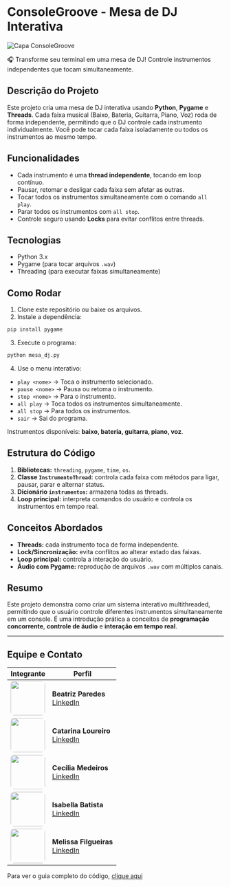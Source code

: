 # ConsoleGroove - Mesa de DJ Interativa

![Capa ConsoleGroove](https://github.com/user-attachments/assets/f1fa43ba-f9b6-483b-8bc2-67ae9cf21fc9)

🎧 Transforme seu terminal em uma mesa de DJ! Controle instrumentos independentes que tocam simultaneamente.

## Descrição do Projeto

Este projeto cria uma mesa de DJ interativa usando **Python**, **Pygame** e **Threads**. Cada faixa musical (Baixo, Bateria, Guitarra, Piano, Voz) roda de forma independente, permitindo que o DJ controle cada instrumento individualmente. Você pode tocar cada faixa isoladamente ou todos os instrumentos ao mesmo tempo.

## Funcionalidades

* Cada instrumento é uma **thread independente**, tocando em loop contínuo.
* Pausar, retomar e desligar cada faixa sem afetar as outras.
* Tocar todos os instrumentos simultaneamente com o comando `all play`.
* Parar todos os instrumentos com `all stop`.
* Controle seguro usando **Locks** para evitar conflitos entre threads.

## Tecnologias

* Python 3.x
* Pygame (para tocar arquivos `.wav`)
* Threading (para executar faixas simultaneamente)

## Como Rodar

1. Clone este repositório ou baixe os arquivos.
2. Instale a dependência:

```bash
pip install pygame
```

3. Execute o programa:

```bash
python mesa_dj.py
```

4. Use o menu interativo:

* `play <nome>` → Toca o instrumento selecionado.
* `pause <nome>` → Pausa ou retoma o instrumento.
* `stop <nome>` → Para o instrumento.
* `all play` → Toca todos os instrumentos simultaneamente.
* `all stop` → Para todos os instrumentos.
* `sair` → Sai do programa.

Instrumentos disponíveis: **baixo, bateria, guitarra, piano, voz**.

## Estrutura do Código

1. **Bibliotecas:** `threading`, `pygame`, `time`, `os`.
2. **Classe `InstrumentoThread`:** controla cada faixa com métodos para ligar, pausar, parar e alternar status.
3. **Dicionário `instrumentos`:** armazena todas as threads.
4. **Loop principal:** interpreta comandos do usuário e controla os instrumentos em tempo real.

## Conceitos Abordados

* **Threads:** cada instrumento toca de forma independente.
* **Lock/Sincronização:** evita conflitos ao alterar estado das faixas.
* **Loop principal:** controla a interação do usuário.
* **Áudio com Pygame:** reprodução de arquivos `.wav` com múltiplos canais.

## Resumo

Este projeto demonstra como criar um sistema interativo multithreaded, permitindo que o usuário controle diferentes instrumentos simultaneamente em um console. É uma introdução prática a conceitos de **programação concorrente**, **controle de áudio** e **interação em tempo real**.

---

## Equipe e Contato

| Integrante | Perfil |
|------------|--------|
| <div style="width:80px; height:80px; overflow:hidden; border-radius:8px;"> <img src="https://github.com/user-attachments/assets/ab3d5f4b-1a84-4660-b6ec-bae496e9dc1a" width="80" style="object-fit:cover;"> </div> | **Beatriz Paredes** <br> [LinkedIn](https://www.linkedin.com/in/beatriz-paredes-do-nascimento-91664a182/) |
| <div style="width:80px; height:80px; overflow:hidden; border-radius:8px;"> <img src="https://github.com/user-attachments/assets/c3b643ec-ebe1-4c73-991f-b7b60d6045bb" width="80" style="object-fit:cover;"> </div> | **Catarina Loureiro** <br> [LinkedIn](https://www.linkedin.com/in/catarina-virginia-lima-loureiro-xavier-439731338/?utm_source=share&utm_campaign=share_via&utm_content=profile&utm_medium=ios_app) |
| <div style="width:80px; height:80px; overflow:hidden; border-radius:8px;"> <img src="https://github.com/user-attachments/assets/5c5ebd9a-bd8d-4600-bf45-ae54c9ccd5bc" width="80" style="object-fit:cover;"> </div> | **Cecília Medeiros** <br> [LinkedIn](https://www.linkedin.com/in/medeiroscecilia22) |
| <div style="width:80px; height:80px; overflow:hidden; border-radius:8px;"> <img src="https://github.com/user-attachments/assets/73402bd7-f077-4679-9cbe-57bcbb939b29" width="80" style="object-fit:cover;"> </div> | **Isabella Batista** <br> [LinkedIn](https://www.linkedin.com/in/isabella-b-a096452b2/) |
| <div style="width:80px; height:80px; overflow:hidden; border-radius:8px;"> <img src="https://github.com/user-attachments/assets/02960a81-8439-47f8-bf8a-8cac7e296595" width="80" style="object-fit:cover;"> </div> | **Melissa Filgueiras** <br> [LinkedIn](https://www.linkedin.com/in/melissafilgueiras/) |

Para ver o guia completo do código, [clique aqui](DOC_CODIGO.md)


